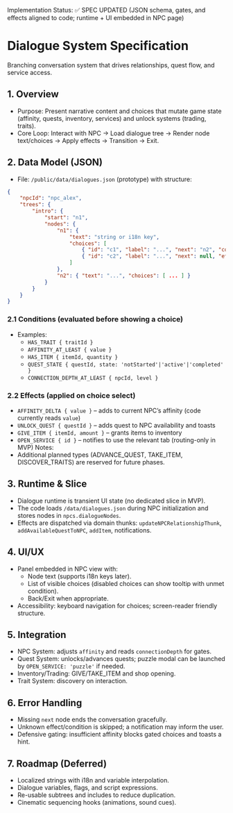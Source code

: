 Implementation Status: ✅ SPEC UPDATED (JSON schema, gates, and effects aligned to code; runtime + UI embedded in NPC page)

# Dialogue System Specification

Branching conversation system that drives relationships, quest flow, and service access.

## 1. Overview
- Purpose: Present narrative content and choices that mutate game state (affinity, quests, inventory, services) and unlock systems (trading, traits).
- Core Loop: Interact with NPC → Load dialogue tree → Render node text/choices → Apply effects → Transition → Exit.

## 2. Data Model (JSON)
- File: `/public/data/dialogues.json` (prototype) with structure:
```json
{
	"npcId": "npc_alex",
	"trees": {
		"intro": {
			"start": "n1",
			"nodes": {
				"n1": {
					"text": "string or i18n key",
					"choices": [
						{ "id": "c1", "label": "...", "next": "n2", "conditions": [ ... ], "effects": [ ... ] },
						{ "id": "c2", "label": "...", "next": null, "effects": [ ... ] }
					]
				},
				"n2": { "text": "...", "choices": [ ... ] }
			}
		}
	}
}
```

### 2.1 Conditions (evaluated before showing a choice)
- Examples:
	- `HAS_TRAIT { traitId }`
	- `AFFINITY_AT_LEAST { value }`
	- `HAS_ITEM { itemId, quantity }`
	- `QUEST_STATE { questId, state: 'notStarted'|'active'|'completed' }`
	- `CONNECTION_DEPTH_AT_LEAST { npcId, level }`

### 2.2 Effects (applied on choice select)
- `AFFINITY_DELTA { value }` – adds to current NPC’s affinity (code currently reads `value`)
- `UNLOCK_QUEST { questId }` – adds quest to NPC availability and toasts
- `GIVE_ITEM { itemId, amount }` – grants items to inventory
- `OPEN_SERVICE { id }` – notifies to use the relevant tab (routing-only in MVP)
Notes:
- Additional planned types (ADVANCE_QUEST, TAKE_ITEM, DISCOVER_TRAITS) are reserved for future phases.

## 3. Runtime & Slice
- Dialogue runtime is transient UI state (no dedicated slice in MVP).
- The code loads `/data/dialogues.json` during NPC initialization and stores nodes in `npcs.dialogueNodes`.
- Effects are dispatched via domain thunks: `updateNPCRelationshipThunk`, `addAvailableQuestToNPC`, `addItem`, notifications.

## 4. UI/UX
- Panel embedded in NPC view with:
	- Node text (supports i18n keys later).
	- List of visible choices (disabled choices can show tooltip with unmet condition).
	- Back/Exit when appropriate.
- Accessibility: keyboard navigation for choices; screen-reader friendly structure.

## 5. Integration
- NPC System: adjusts `affinity` and reads `connectionDepth` for gates.
- Quest System: unlocks/advances quests; puzzle modal can be launched by `OPEN_SERVICE: 'puzzle'` if needed.
- Inventory/Trading: GIVE/TAKE_ITEM and shop opening.
- Trait System: discovery on interaction.

## 6. Error Handling
- Missing `next` node ends the conversation gracefully.
- Unknown effect/condition is skipped; a notification may inform the user.
- Defensive gating: insufficient affinity blocks gated choices and toasts a hint.

## 7. Roadmap (Deferred)
- Localized strings with i18n and variable interpolation.
- Dialogue variables, flags, and script expressions.
- Re-usable subtrees and includes to reduce duplication.
- Cinematic sequencing hooks (animations, sound cues).
